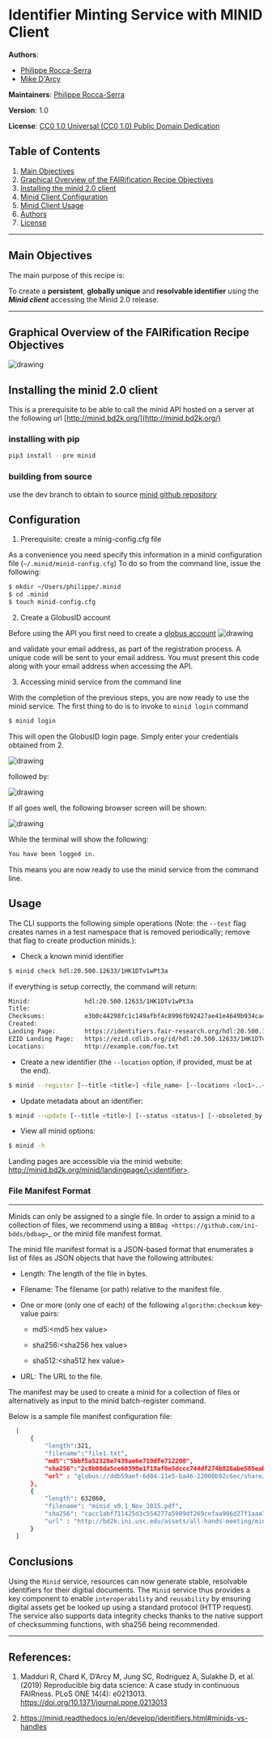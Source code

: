 # Identifier Minting Service with MINID Client

**Authors**: 
  * [Philippe Rocca-Serra](https://orcid.org/0000-0001-9853-5668)
  * [Mike D'Arcy ](http://orcid.org/0000-0003-2280-917X)

**Maintainers**: [Philippe Rocca-Serra](https://orcid.org/0000-0001-9853-5668)

**Version**: 1.0

**License**: [CC0 1.0 Universal (CC0 1.0) Public Domain Dedication](https://creativecommons.org/publicdomain/zero/1.0/deed.en)
<!-- 3. [Capability & Maturity Table](#Capability%20&%20Maturity%20Table) -->
<!-- 4. [FAIRification Objectives, Inputs and Outputs](#FAIRification%20Objectives,%20Inputs%20and%20Outputs) -->
## Table of Contents
1. [Main Objectives](#Main%20Objectives)
2. [Graphical Overview of the FAIRification Recipe Objectives](#Graphical%20Overview%20of%20the%20FAIRification%20Recipe%20Objectives)
3. [Installing the minid 2.0 client](#Installing%20the%20minid%202.0%20client)
4. [Minid Client Configuration](#Minid%20Client%20Configuration)
5. [Minid Client Usage](#Minid%20Client%20Usage)
6. [Authors](#Authors)
7. [License](#License)
---

## Main Objectives

The main purpose of this recipe is:

To create a **persistent**, **globally unique** and **resolvable identifier** using the ***Minid client*** accessing the Minid 2.0 release.

___


## Graphical Overview of the FAIRification Recipe Objectives

<!--  <div><img src="./images/minid-mermaid.png" width="650px" style="padding:1px;border:thin solid black;"/></div>   -->

![drawing](./images/minid-mermaid.png)

<!-- <div class="mermaid"  style="padding:1px;border:thin solid black;"> -->
<!-- graph TD; -->
<!--  A([file creation]):::box --> <!-- B(New File):::box  -->
<!--    B --> <!-- C{need for a <br>stable <br>identifier?}:::box -->
<!--    C --> <!-- |Yes| D([invoke MINID minting service]):::box -->
<!--    C --> <!-- |No| E(no findable data):::box1 -->
<!--    D --> <!-- F([hdl:20.500.12633/1HK1DTv1wPt3a]):::box -->

<!--
    classDef box font-family:avenir,font-size:14px,fill:#B30000,stroke:#222,color:#fff,stroke-width:1px
    classDef box1 font-family:avenir,font-size:14px,fill:orange,stroke:#222,color:#fff,stroke-width:1px
    linkStyle 0,1,2,3 stroke:#B30000,stroke-width:1px,color:#B30000,font-family:avenir;
    
</div> -->



<!-- ___

## Capability & Maturity Table

| Capability  | Initial Maturity Level | Final Maturity Level  |
| :------------- | :------------- | :------------- |
| identifier minting | minimal | repeatable |

----

## FAIRification Objectives, Inputs and Outputs

| Actions.Objectives.Tasks  | Input | Output  |
| :------------- | :------------- | :------------- |
| [service invokation](http://edamontology.org/operation_3763)  | [file](http://purl.obolibrary.org/obo/STATO_0000002)  | [guid](http://edamontology.org/data_0976)  |
___ -->



## Installing the minid 2.0 client

This is a prerequisite to be able to call the minid API hosted on a server at the following url [http://minid.bd2k.org/](http://minid.bd2k.org/)

### installing with pip

```python
pip3 install --pre minid
```

### building from source

use the dev branch to obtain to source
[minid github repository](https://github.com/fair-research/minid)


## Configuration

1. Prerequisite: create a minig-config.cfg file
  
  As a convenience you need specify this information in a minid configuration file (`~/.minid/minid-config.cfg`)
  To do so from the command line, issue the following:

```bash
$ mkdir ~/Users/philippe/.minid
$ cd .minid
$ touch minid-config.cfg
```


2. Create a GlobusID account
  
  Before using the API you first need to create a [globus account](https://www.globusid.org/create)
  ![drawing](../images/globus/globus-account-create.png)

  and validate your email address, as part of the registration process. A unique code will be sent to your email address. You must present this code along with your email address when accessing the API.


3. Accessing minid service from the command line
  
  With the completion of the previous steps, you are now ready to use the minid service. The first thing to do is to invoke to `minid login` command

  
  ```bash
  $ minid login
  ```

  This will open the GlobusID login page. Simply enter your credentials obtained from 2.

  ![drawing](../images/globus/globus-account-login.png)
  
  followed by:

  ![drawing](../images/globus/globus-account-allow.png)
  
  If all goes well, the following browser screen will be shown:

  ![drawing](../images/globus/globus-account-login-success.png)
  
  While the terminal will show the following:

  ```bash
  You have been logged in.
  ```

  This means you are now ready to use the minid service from the command line.



## Usage

The CLI supports the following simple operations (Note: the `--test` flag creates names in a test namespace that is removed periodically; remove that flag to create production minids.):

* Check a known minid identifier

```bash
$ minid check hdl:20.500.12633/1HK1DTv1wPt3a
```

if everything is setup correctly, the command will return:

```bash
Minid:               hdl:20.500.12633/1HK1DTv1wPt3a
Title:
Checksums:           e3b0c44298fc1c149afbf4c8996fb92427ae41e4649b934ca495991b7852b855 (sha256)
Created:
Landing Page:        https://identifiers.fair-research.org/hdl:20.500.12633/1HK1DTv1wPt3a
EZID Landing Page:   https://ezid.cdlib.org/id/hdl:20.500.12633/1HK1DTv1wPt3a
Locations:           http://example.com/foo.txt
```

* Create a new identifier (the `--location` option, if provided, must be at the end).

```bash
$ minid --register [--title <title>] <file_name> [--locations <loc1>..<locN>]
```

* Update metadata about an identifier:

```bash
$ minid --update [--title <title>] [--status <status>] [--obsoleted_by <minid>] [--locations <loc1> <loc2>] <identifier>
```

*  View all minid options:

```bash
$ minid -h
```

Landing pages are accessible via the minid website: [http://minid.bd2k.org/minid/landingpage/\<identifier\>](http://minid.bd2k.org/minid/landingpage/\<identifier\>).


### File Manifest Format
------------------------

Minids can only be assigned to a single file. In order to assign a minid to a collection of files, we recommend using a `BDBag <https://github.com/ini-bdds/bdbag>`_ or the minid file manifest format.

The minid file manifest format is a JSON-based format that enumerates a list of files as JSON objects that have the following attributes:


* Length: The length of the file in bytes.

* Filename: The filename (or path) relative to the manifest file.

* One or more (only one of each) of the following `algorithm:checksum` key-value pairs:

  * md5:\<md5 hex value\>

  * sha256:\<sha256 hex value\>

  * sha512:\<sha512 hex value\>

* URL: The URL to the file.

The manifest may be used to create a minid for a collection of files or alternatively as input to the minid batch-register command.

Below is a sample file manifest configuration file:

```bash
  [
      {
          "length":321,
          "filename":"file1.txt",
          "md5":"5bbf5a52328e7439ae6e719dfe712200",
          "sha256":"2c8b08da5ce60398e1f19af0e5dccc744df274b826abe585eaba68c525434806",
          "url" : "globus://ddb59aef-6d04-11e5-ba46-22000b92c6ec/share/godata/file1.txt"
      },
      {
          "length": 632860,
          "filename": "minid_v0.1_Nov_2015.pdf",
          "sha256": "cacc1abf711425d3c554277a5989df269cefaa906d27f1aaa72205d30224ed5f",
          "url" : "http://bd2k.ini.usc.edu/assets/all-hands-meeting/minid_v0.1_Nov_2015.pdf"
      }
  ]
```

## Conclusions

Using the `Minid` service, resources can now generate stable, resolvable identifiers for their digitial documents. The `Minid` service thus provides a key component to enable `interoperability` and `reusability` by ensuring digital assets get be looked up using a standard protocol (HTTP request). The service also supports data integrity checks thanks to the native support of checksumming functions, with sha256 being recommended.


___

## References:

1. Madduri R, Chard K, D’Arcy M, Jung SC, Rodriguez A, Sulakhe D, et al. (2019) Reproducible big data science: A case study in continuous FAIRness. PLoS ONE 14(4): e0213013. https://doi.org/10.1371/journal.pone.0213013

2. https://minid.readthedocs.io/en/develop/identifiers.html#minids-vs-handles


